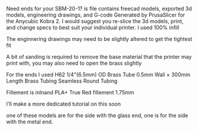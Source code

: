 Need ends for your SBM-20-1? is file contains freecad models, exported 3d models, engineering drawings, and G-code Generated by PrusaSlicer for the Anycubic Kobra 2. I would suggest you re-slice the 3d models, print, and change specs to best suit your individual printer. I used 100% infill

The enginnering drawings may need to be slightly altered to get the tightest fit

A bit of sanding is required to remove the base material that the printer may print with, you may also need to open the brass slightly

For the ends I used H62 1/4"(6.5mm) OD Brass Tube 0.5mm Wall × 300mm Length Brass Tubing Seamless Round Tubing

Fillement is inlnand PLA+ True Red fillement 1.75mm

I'll make a more dedicated tutorial on this soon 


one of these models are for the side with the glass end, one is for the side with the metal end.
